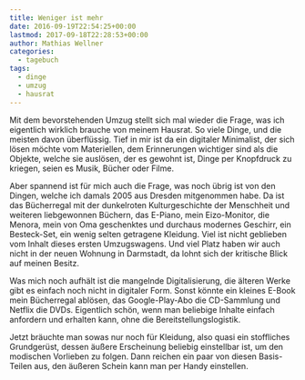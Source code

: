 ```yaml
---
title: Weniger ist mehr
date: 2016-09-19T22:54:25+00:00
lastmod: 2017-09-18T22:28:53+00:00
author: Mathias Wellner
categories:
  - tagebuch
tags:
  - dinge
  - umzug
  - hausrat
---
```

Mit dem bevorstehenden Umzug stellt sich mal wieder die Frage, was ich eigentlich wirklich brauche von meinem Hausrat. So viele Dinge, und die 
meisten davon überflüssig. Tief in mir ist da ein digitaler Minimalist, der sich lösen möchte vom Materiellen, dem Erinnerungen wichtiger sind 
als die Objekte, welche sie auslösen, der es gewohnt ist, Dinge per Knopfdruck zu kriegen, seien es Musik, Bücher oder Filme. 

Aber spannend ist für mich auch die Frage, was noch übrig ist von den Dingen, welche ich damals 2005 aus Dresden mitgenommen habe. Da ist das 
Bücherregal mit der dunkelroten Kulturgeschichte der Menschheit und weiteren liebgewonnen Büchern, das E-Piano, mein Eizo-Monitor, die Menora, 
mein von Oma geschenktes und durchaus modernes Geschirr, ein Besteck-Set, ein wenig selten getragene Kleidung. Viel ist nicht geblieben vom 
Inhalt dieses ersten Umzugswagens. Und viel Platz haben wir auch nicht in der neuen Wohnung in Darmstadt, da lohnt sich der kritische Blick 
auf meinen Besitz. 

Was mich noch aufhält ist die mangelnde Digitalisierung, die älteren Werke gibt es einfach noch nicht in digitaler Form. Sonst könnte ein kleines 
E-Book mein Bücherregal ablösen, das Google-Play-Abo die CD-Sammlung und Netflix die DVDs. Eigentlich schön, 
wenn man beliebige Inhalte einfach anfordern und erhalten kann, ohne die Bereitstellungslogistik. 

Jetzt bräuchte man sowas nur noch für Kleidung, also quasi ein stoffliches Grundgerüst, dessen äußere Erscheinung beliebig einstellbar ist, 
um den modischen Vorlieben zu folgen. Dann reichen ein paar von diesen Basis-Teilen aus, den äußeren Schein kann man per Handy einstellen.